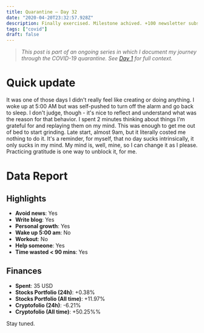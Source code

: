 ```yaml
---
title: Quarantine — Day 32
date: "2020-04-20T23:32:57.928Z"
description: Finally exercised. Milestone achived. +100 newsletter subscribers. 
tags: ["covid"]
draft: false
---
```


> *This post is part of an ongoing series in which I document my journey through the COVID-19 quarantine. See [Day 1](/quarantine/quarantine-day-1) for full context.*

<div class="divider"></div>

# Quick update

It was one of those days I didn't really feel like creating or doing anything. I woke up at 5:00 AM but was self-pushed to turn off the alarm and go back to sleep. I don't judge, though - it's nice to reflect and understand what was the reason for that behavior. I spent 2 minutes thinking about things I'm grateful for and replaying them on my mind. This was enough to get me out of bed to start grinding. Late start, almost 9am, but it literally costed me nothing to do it. It's a reminder, for myself, that no day sucks intrinsically, it only sucks in my mind. My mind is, well, mine, so I can change it as I please. Practicing gratitude is one way to unblock it, for me.

<div class="divider"></div>

# Data Report

## Highlights

* **Avoid news**: Yes
* **Write blog**: Yes
* **Personal growth**: Yes
* **Wake up 5:00 am**: No
* **Workout**: No
* **Help someone**: Yes
* **Time wasted < 90 mins**: Yes

## Finances

* **Spent**: 35 USD
* **Stocks Portfolio (24h)**: +0.38%
* **Stocks Portfolio (All time)**: +11.97%
* **Cryptofolio (24h)**: -6.21%
* **Cryptofolio (All time)**: +50.25%%

<div class="divider"></div>

Stay tuned.
